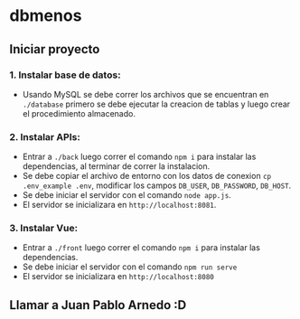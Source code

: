 # dbmenos

## Iniciar proyecto
### 1. Instalar base de datos:
- Usando MySQL se debe correr los archivos que se encuentran en `./database` primero se debe ejecutar la creacion de tablas y luego crear el procedimiento almacenado.

### 2. Instalar APIs:
- Entrar a `./back` luego correr el comando `npm i` para instalar las dependencias, al terminar de correr la instalacion.
- Se debe copiar el archivo de entorno con los datos de conexion `cp .env_example .env`, modificar los campos `DB_USER`, `DB_PASSWORD`, `DB_HOST`.
- Se debe iniciar el servidor con el comando `node app.js`.
- El servidor se inicializara en `http://localhost:8081`.

### 3. Instalar Vue:
- Entrar a `./front` luego correr el comando `npm i` para instalar las dependencias.
- Se debe iniciar el servidor con el comando `npm run serve`
- El servidor se inicializara en `http://localhost:8080`

## Llamar a Juan Pablo Arnedo :D
